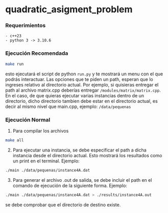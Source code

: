 # quadratic_asigment_problem
### Requerimientos
    - c++23
    - python 3 -> 3.10.6

### Ejecución Recomendada
```bash
make run
```
esto ejecutará el script de python `run.py` y te mostrará un menu con el que podrás interactuar. Las opciones que te piden un path, esperan que lo ingreses relativo al directorio actual. Por ejemplo, si quisieras entregar el path al archivo matrix.cpp deberías entregar `/modules/matrix/matrix.cpp`. En el caso, de que quieras ejecutar varias instancias dentro de un directorio, dicho directorio tambien debe estar en el directorio actual, es decir al mismo nivel que main.cpp, ejemplo: `/data/pequenas`

### Ejecución Normal
1. Para compilar los archivos
```bash
make all
```

2. Para ejecutar una instancia, se debe especificar el path a dicha instancia desde el directorio actual. Esto mostrará los resultados como un print en el terminal. Ejemplo: 
```bash
./main ./data/pequenas/instance4A.dat
``` 

3. Para generar el archivo .out de salida, se debe incluir el path en el comando de ejecución de la siguiente forma. Ejemplo: 
```bash
./main ./data/pequenas/instance4A.dat > ./results/instance4A.out
```
se debe comprobar que el directorio de destino existe.